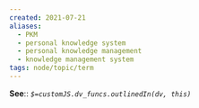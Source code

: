 ```yaml
---
created: 2021-07-21
aliases:
  - PKM
  - personal knowledge system
  - personal knowledge management
  - knowledge management system
tags: node/topic/term
---
```



**See**::
*`$=customJS.dv_funcs.outlinedIn(dv, this)`*
